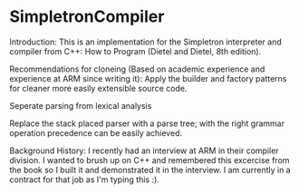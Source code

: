 SimpletronCompiler
==================
Introduction:
  This is an implementation for the Simpletron interpreter and compiler from C++: How to Program (Dietel and Dietel, 8th edition). 

Recommendations for cloneing (Based on academic experience and experience at ARM since writing it):
  Apply the builder and factory patterns for cleaner more easily extensible source code.
  
  Seperate parsing from lexical analysis
  
  Replace the stack placed parser with a parse tree; with the right grammar operation precedence can be easily achieved.

Background History:
  I recently had an interview at ARM in their compiler division. I wanted to brush up on C++ and remembered this excercise from the book so I built it and demonstrated it in the interview. I am currently in a contract for that job as I'm typing this :).
